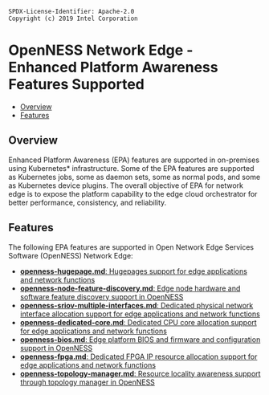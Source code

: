 ```text
SPDX-License-Identifier: Apache-2.0
Copyright (c) 2019 Intel Corporation
```
<!-- omit in toc -->
# OpenNESS Network Edge - Enhanced Platform Awareness Features Supported
- [Overview](#overview)
- [Features](#features)

## Overview 
Enhanced Platform Awareness (EPA) features are supported in on-premises using Kubernetes\* infrastructure. Some of the EPA features are supported as Kubernetes jobs, some as daemon sets, some as normal pods, and some as Kubernetes device plugins. The overall objective of EPA for network edge is to expose the platform capability to the edge cloud orchestrator for better performance, consistency, and reliability.  

## Features 
The following EPA features are supported in Open Network Edge Services Software (OpenNESS) Network Edge:
   * [<b>openness-hugepage.md</b>: Hugepages support for edge applications and network functions](https://github.com/otcshare/ido-specs/blob/master/doc/building-blocks/enhanced-platform-awareness/openness-hugepage.md)
   * [<b>openness-node-feature-discovery.md</b>: Edge node hardware and software feature discovery support in OpenNESS](https://github.com/otcshare/ido-specs/blob/master/doc/building-blocks/enhanced-platform-awareness/openness-node-feature-discovery.md)
   * [<b>openness-sriov-multiple-interfaces.md</b>: Dedicated physical network interface allocation support for edge applications and network functions](https://github.com/otcshare/ido-specs/blob/master/doc/building-blocks/enhanced-platform-awareness/openness-sriov-multiple-interfaces.md)
   * [<b>openness-dedicated-core.md</b>: Dedicated CPU core allocation support for edge applications and network functions](https://github.com/otcshare/ido-specs/blob/master/doc/building-blocks/enhanced-platform-awareness/openness-dedicated-core.md)
   * [<b>openness-bios.md</b>: Edge platform BIOS and firmware and configuration support in OpenNESS](https://github.com/otcshare/ido-specs/blob/master/doc/building-blocks/enhanced-platform-awareness/openness-bios.md)
   * [<b>openness-fpga.md</b>: Dedicated FPGA IP resource allocation support for edge applications and network functions](https://github.com/otcshare/ido-specs/blob/master/doc/building-blocks/enhanced-platform-awareness/openness-fpga.md)
   * [<b>openness-topology-manager.md</b>: Resource locality awareness support through topology manager in OpenNESS](https://github.com/otcshare/ido-specs/blob/master/doc/building-blocks/enhanced-platform-awareness/openness-topology-manager.md)

